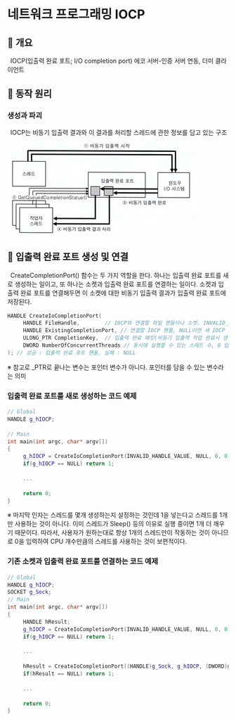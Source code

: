# 네트워크 프로그래밍 IOCP
## 📢 개요
 IOCP(입출력 완료 포트; I/O completion port) 에코 서버-인증 서버 연동, 더미 클라이언트

## 📌 동작 원리

### 생성과 파괴

 IOCP는 비동기 입출력 결과와 이 결과를 처리할 스레드에 관한 정보를 담고 있는 구조
 
  ![capture](https://github.com/kbm0996/-Network-IOCP-EchoServerClient/blob/master/figure/3.png)
  

## 📌 입출력 완료 포트 생성 및 연결

 CreateCompletionPort() 함수는 두 가지 역할을 한다. 하나는 입출력 완료 포트를 새로 생성하는 일이고, 또 하나는 소켓과 입출력 완료 포트를 연결하는 일이다. 소켓과 입출력 완료 포트를 연결해두면 이 소켓에 대한 비동기 입출력 결과가 입출력 완료 포트에 저장된다.

```cpp
HANDLE CreateIoCompletionPort(
     HANDLE FileHandle,        // IOCP와 연결할 파일 핸들이나 소켓. INVALID_HANDLE_VALUE값 전달시 신규 생성
     HANDLE ExistingCompletionPort, // 연결할 IOCP 핸들, NULL이면 새 IOCP 생성
     ULONG_PTR CompletionKey,  // 입출력 완료 패킷(비동기 입출력 작업 완료시 생성되어 IOCP에 저장됨) 부가 정보
     DWORD NumberOfConcurrentThreads // 동시에 실행할 수 있는 스레드 수, 0 입력시 CPU 수만큼 스레드 수를 맞춤
); // 성공 : 입출력 완료 포트 핸들, 실패 : NULL
```
※ 참고로 _PTR로 끝나는 변수는 포인터 변수가 아니다. 포인터를 담을 수 있는 변수라는 의미

### 입출력 완료 포트를 새로 생성하는 코드 예제

```cpp
// Global 
HANDLE g_hIOCP; 

// Main
int main(int argc, char* argv[])
{
     g_hIOCP = CreateIoCompletionPort(INVALID_HANDLE_VALUE, NULL, 0, 0); 
     if(g_hIOCP == NULL) return 1;
   
     ...
   
     return 0;
}
```
※ 마지막 인자는 스레드를 몇개 생성하는지 설정하는 것인데 1을 넣는다고 스레드를 1개만 사용하는 것이 아니다. 이미 스레드가 Sleep() 등의 이유로 실행 중이면 1개 더 깨우기 때문이다. 따라서, 사용자가 원하는대로 항상 1개의 스레드만이 작동하는 것이 아니므로 0을 입력하여 CPU 개수만큼의 스레드를 사용하는 것이 보편적이다.

### 기존 소켓과 입출력 완료 포트를 연결하는 코드 예제

```cpp
// Global 
HANDLE g_hIOCP; 
SOCKET g_Sock;
// Main
int main(int argc, char* argv[])
{
     HANDLE hResult;
     g_hIOCP = CreateIoCompletionPort(INVALID_HANDLE_VALUE, NULL, 0, 0); 
     if(g_hIOCP == NULL) return 1;
   
     ...

     hResult = CreateIoCompletionPort((HANDLE)g_Sock, g_hIOCP, (DWORD)g_Sock, 0);
     if(hResult == NULL) return 1;

     ...
   
     return 0;
}
```
